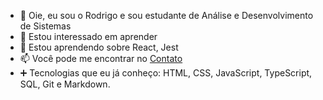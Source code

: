 - 👋 Oie, eu sou o Rodrigo e sou estudante de Análise e Desenvolvimento de Sistemas
- 👀 Estou interessado em aprender
- 🌱 Estou aprendendo sobre React, Jest
- 📫 Você pode me encontrar no [Contato](https://rdgxd.github.io/Social-Tree/)
- ➕ Tecnologias que eu já conheço: HTML, CSS, JavaScript, TypeScript, SQL, Git e Markdown.
